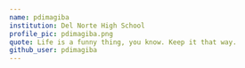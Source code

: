 ```yaml
---
name: pdimagiba
institution: Del Norte High School
profile_pic: pdimagiba.png
quote: Life is a funny thing, you know. Keep it that way.
github_user: pdimagiba
---
```

